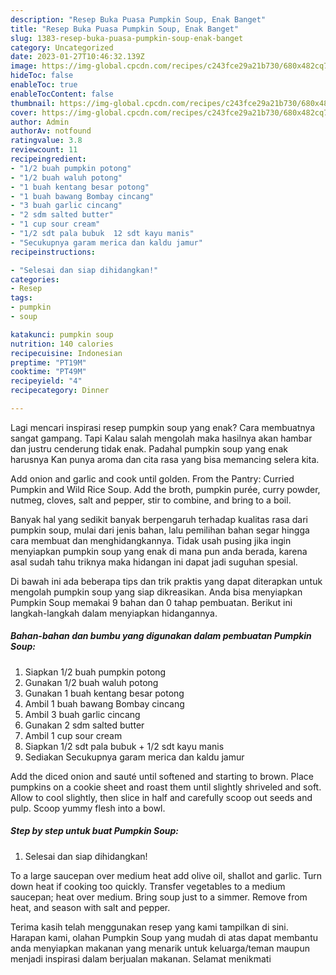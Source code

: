 ```yaml
---
description: "Resep Buka Puasa Pumpkin Soup, Enak Banget"
title: "Resep Buka Puasa Pumpkin Soup, Enak Banget"
slug: 1383-resep-buka-puasa-pumpkin-soup-enak-banget
category: Uncategorized
date: 2023-01-27T10:46:32.139Z
image: https://img-global.cpcdn.com/recipes/c243fce29a21b730/680x482cq70/pumpkin-soup-foto-resep-utama.jpg
hideToc: false
enableToc: true
enableTocContent: false
thumbnail: https://img-global.cpcdn.com/recipes/c243fce29a21b730/680x482cq70/pumpkin-soup-foto-resep-utama.jpg
cover: https://img-global.cpcdn.com/recipes/c243fce29a21b730/680x482cq70/pumpkin-soup-foto-resep-utama.jpg
author: Admin
authorAv: notfound
ratingvalue: 3.8
reviewcount: 11
recipeingredient:
- "1/2 buah pumpkin potong"
- "1/2 buah waluh potong"
- "1 buah kentang besar potong"
- "1 buah bawang Bombay cincang"
- "3 buah garlic cincang"
- "2 sdm salted butter"
- "1 cup sour cream"
- "1/2 sdt pala bubuk  12 sdt kayu manis"
- "Secukupnya garam merica dan kaldu jamur"
recipeinstructions:

- "Selesai dan siap dihidangkan!"
categories:
- Resep
tags:
- pumpkin
- soup

katakunci: pumpkin soup 
nutrition: 140 calories
recipecuisine: Indonesian
preptime: "PT19M"
cooktime: "PT49M"
recipeyield: "4"
recipecategory: Dinner

---
```



Lagi mencari inspirasi resep pumpkin soup yang enak? Cara membuatnya sangat gampang. Tapi Kalau salah mengolah maka hasilnya akan hambar dan justru cenderung tidak enak. Padahal pumpkin soup yang enak harusnya Kan punya aroma dan cita rasa yang bisa memancing selera kita.


Add onion and garlic and cook until golden. From the Pantry: Curried Pumpkin and Wild Rice Soup. Add the broth, pumpkin purée, curry powder, nutmeg, cloves, salt and pepper, stir to combine, and bring to a boil.

Banyak hal yang sedikit banyak berpengaruh terhadap kualitas rasa dari pumpkin soup, mulai dari jenis bahan, lalu pemilihan bahan segar hingga cara membuat dan menghidangkannya. Tidak usah pusing jika ingin menyiapkan pumpkin soup yang enak di mana pun anda berada, karena asal sudah tahu triknya maka hidangan ini dapat jadi suguhan spesial.


Di bawah ini ada beberapa tips dan trik praktis yang dapat diterapkan untuk mengolah pumpkin soup yang siap dikreasikan. Anda bisa menyiapkan Pumpkin Soup memakai 9 bahan dan 0 tahap pembuatan. Berikut ini langkah-langkah dalam menyiapkan hidangannya.

<!--inarticleads1-->

##### Bahan-bahan dan bumbu yang digunakan dalam pembuatan Pumpkin Soup:

1. Siapkan 1/2 buah pumpkin potong
1. Gunakan 1/2 buah waluh potong
1. Gunakan 1 buah kentang besar potong
1. Ambil 1 buah bawang Bombay cincang
1. Ambil 3 buah garlic cincang
1. Gunakan 2 sdm salted butter
1. Ambil 1 cup sour cream
1. Siapkan 1/2 sdt pala bubuk + 1/2 sdt kayu manis
1. Sediakan Secukupnya garam merica dan kaldu jamur


Add the diced onion and sauté until softened and starting to brown. Place pumpkins on a cookie sheet and roast them until slightly shriveled and soft. Allow to cool slightly, then slice in half and carefully scoop out seeds and pulp. Scoop yummy flesh into a bowl. 

<!--inarticleads2-->

##### Step by step untuk buat Pumpkin Soup:


1. Selesai dan siap dihidangkan!

To a large saucepan over medium heat add olive oil, shallot and garlic. Turn down heat if cooking too quickly. Transfer vegetables to a medium saucepan; heat over medium. Bring soup just to a simmer. Remove from heat, and season with salt and pepper. 

Terima kasih telah menggunakan resep yang kami tampilkan di sini. Harapan kami, olahan Pumpkin Soup yang mudah di atas dapat membantu anda menyiapkan makanan yang menarik untuk keluarga/teman maupun menjadi inspirasi dalam berjualan makanan. Selamat menikmati
